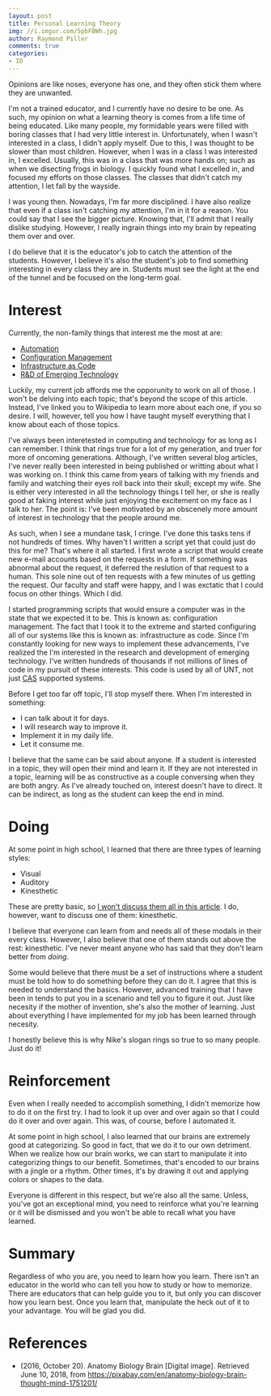 ```yaml
---
layout: post
title: Personal Learning Theory
img: //i.imgur.com/5pbFBWh.jpg
author: Raymond Piller
comments: true
categories:
- ID
---
```

Opinions are like noses, everyone has one, and they often stick them where they are unwanted.

I'm not a trained educator, and I currently have no desire to be one.
As such, my opinion on what a learning theory is comes from a life time of being educated.
Like many people, my formidable years were filled with boring classes that I had very little interest in.
Unfortunately, when I wasn't interested in a class, I didn't apply myself.
Due to this, I was thought to be slower than most children.
However, when I was in a class I was interested in, I excelled.
Usually, this was in a class that was more hands on; such as when we disecting frogs in biology.
I quickly found  what I excelled in, and focused my efforts on those classes.
The classes that didn't catch my attention, I let fall by the wayside.

I was young then.
Nowadays, I'm far more disciplined.
I have also realize that even if a class isn't catching my attention, I'm in it for a reason.
You could say that I see the bigger picture.
Knowing that, I'll admit that I really dislike studying.
However, I really ingrain things into my brain by repeating them over and over.

I do believe that it is the educator's job to catch the attention of the students.
However, I believe it's also the student's job to find something interesting in every class they are in.
Students must see the light at the end of the tunnel and be focused on the long-term goal.

# Interest

Currently, the non-family things that interest me the most at are:

- [Automation](https://en.wikipedia.org/wiki/Automation)
- [Configuration Management](https://en.wikipedia.org/wiki/Configuration_management)
- [Infrastructure as Code](https://en.wikipedia.org/wiki/Infrastructure_as_Code)
- [R&D of Emerging Technology](https://en.wikipedia.org/wiki/Emerging_technologies)

Luckily, my current job affords me the opporunity to work on all of those.
I won't be delving into each topic; that's beyond the scope of this article.
Instead, I've linked you to Wikipedia to learn more about each one, if you so desire.
I will, however, tell you how I have taught myself everything that I know about each of those topics.

I've always been interetested in computing and technology for as long as I can remember.
I think that rings true for a lot of my generation, and truer for more of oncoming generations.
Although, I've written several blog articles, I've never really been interested in being published or writting about what I was working on.
I think this came from years of talking with my friends and family and watching their eyes roll back into their skull; except my wife.
She is either very interested in all the technology things I tell her, or she is really good at faking interest while just enjoying the excitement on my face as I talk to her.
The point is: I've been motivated by an obscenely more amount of interest in technology that the people around me.

As such, when I see a mundane task, I cringe.
I've done this tasks tens if not hundreds of times.
Why haven't I written a script yet that could just do this for me?
That's where it all started.
I first wrote a script that would create new e-mail accounts based on the requests in a form.
If something was abnormal about the request, it deferred the reslution of that request to a human.
This sole nine out of ten requests with a few minutes of us getting the request.
Our faculty and staff were happy, and I was exctatic that I could focus on other things.
Which I did.

I started programming scripts that would ensure a computer was in the state that we expected it to be.
This is known as: configuration management.
The fact that I took it to the extreme and started configuring all of our systems like this is known as: infrastructure as code.
Since I'm constantly looking for new ways to implement these advancements, I've realized the I'm interested in the research and development of emerging technology.
I've written hundreds of thousands if not millions of lines of code in my pursuit of these interests.
This code is used by all of UNT, not just [CAS](https://its.cas.unt.edu/) supported systems.

Before I get too far off topic, I'll stop myself there.
When I'm interested in something:

- I can talk about it for days.
- I will research way to improve it.
- Implement it in my daily life.
- Let it consume me.

I believe that the same can be said about anyone.
If a student is interested in a topic, they will open their mind and learn it.
If they are not interested in a topic, learning will be as constructive as a couple conversing when they are both angry.
As I've already touched on, interest doesn't have to direct.
It can be indirect, as long as the student can keep the end in mind.

# Doing

At some point in high school, I learned that there are three types of learning styles:

- Visual
- Auditory
- Kinesthetic

These are pretty basic, so [I won't discuss them all in this article](https://en.wikipedia.org/wiki/Learning_styles#Learning_modalities).
I do, however, want to discuss one of them: kinesthetic.

I believe that everyone can learn from and needs all of these modals in their every class.
However, I also believe that one of them stands out above the rest: kinesthetic.
I've never meant anyone who has said that they don't learn better from *doing*.

Some would believe that there must be a set of instructions where a student must be told how to do something before they can do it.
I agree that this is needed to understand the basics.
However, advanced training that I have been in tends to put you in a scenario and tell you to figure it out.
Just like necesity if the mother of invention, she's also the mother of learning.
Just about everything I have implemented for my job has been learned through necesity.

I honestly believe this is why Nike's slogan rings so true to so many people.
Just do it!

# Reinforcement

Even when I really needed to accomplish something, I didn't memorize how to do it on the first try.
I had to look it up over and over again so that I could do it over and over again.
This was, of course, before I automated it.

At some point in high school, I also learned that our brains are extremely good at categorizing.
So good in fact, that we do it to our own detriment.
When we realize how our brain works, we can start to manipulate it into categorizing things to our benefit.
Sometimes, that's encoded to our brains with a jingle or a rhythm.
Other times, it's by drawing it out and applying colors or shapes to the data.

Everyone is different in this respect, but we're also all the same.
Unless, you've got an exceptional mind, you need to reinforce what you're learning or it will be dismissed and you won't be able to recall what you have learned.

# Summary

Regardless of who you are, you need to learn how you learn.
There isn't an educator in the world who can tell you how to study or how to memorize.
There are educators that can help guide you to it, but only you can discover how you learn best.
Once you learn that, manipulate the heck out of it to your advantage.
You will be glad you did.

# References

- (2016, October 20). Anatomy Biology Brain [Digital image]. Retrieved June 10, 2018, from https://pixabay.com/en/anatomy-biology-brain-thought-mind-1751201/